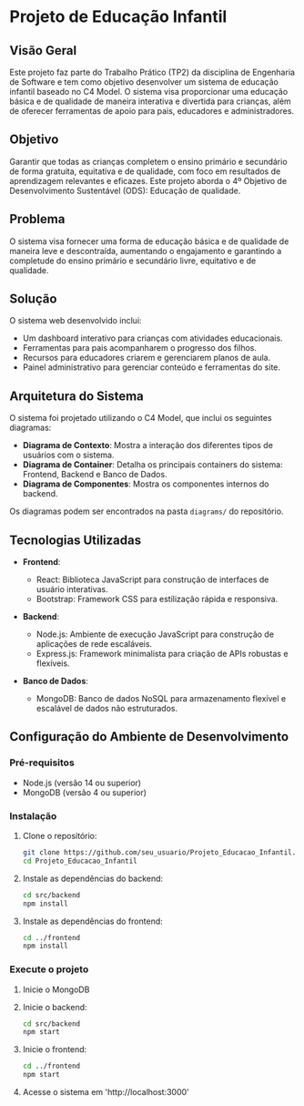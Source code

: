 # Projeto de Educação Infantil

## Visão Geral

Este projeto faz parte do Trabalho Prático (TP2) da disciplina de Engenharia de Software e tem como objetivo desenvolver um sistema de educação infantil baseado no C4 Model. O sistema visa proporcionar uma educação básica e de qualidade de maneira interativa e divertida para crianças, além de oferecer ferramentas de apoio para pais, educadores e administradores.

## Objetivo

Garantir que todas as crianças completem o ensino primário e secundário de forma gratuita, equitativa e de qualidade, com foco em resultados de aprendizagem relevantes e eficazes. Este projeto aborda o 4º Objetivo de Desenvolvimento Sustentável (ODS): Educação de qualidade.

## Problema

O sistema visa fornecer uma forma de educação básica e de qualidade de maneira leve e descontraída, aumentando o engajamento e garantindo a completude do ensino primário e secundário livre, equitativo e de qualidade.

## Solução

O sistema web desenvolvido inclui:
- Um dashboard interativo para crianças com atividades educacionais.
- Ferramentas para pais acompanharem o progresso dos filhos.
- Recursos para educadores criarem e gerenciarem planos de aula.
- Painel administrativo para gerenciar conteúdo e ferramentas do site.

## Arquitetura do Sistema

O sistema foi projetado utilizando o C4 Model, que inclui os seguintes diagramas:
- **Diagrama de Contexto**: Mostra a interação dos diferentes tipos de usuários com o sistema.
- **Diagrama de Container**: Detalha os principais containers do sistema: Frontend, Backend e Banco de Dados.
- **Diagrama de Componentes**: Mostra os componentes internos do backend.

Os diagramas podem ser encontrados na pasta `diagrams/` do repositório.

## Tecnologias Utilizadas

- **Frontend**:
  - React: Biblioteca JavaScript para construção de interfaces de usuário interativas.
  - Bootstrap: Framework CSS para estilização rápida e responsiva.

- **Backend**:
  - Node.js: Ambiente de execução JavaScript para construção de aplicações de rede escaláveis.
  - Express.js: Framework minimalista para criação de APIs robustas e flexíveis.

- **Banco de Dados**:
  - MongoDB: Banco de dados NoSQL para armazenamento flexível e escalável de dados não estruturados.


## Configuração do Ambiente de Desenvolvimento

### Pré-requisitos

- Node.js (versão 14 ou superior)
- MongoDB (versão 4 ou superior)

### Instalação

1. Clone o repositório:
   ```sh
   git clone https://github.com/seu_usuario/Projeto_Educacao_Infantil.git
   cd Projeto_Educacao_Infantil

2. Instale as dependências do backend: 
    ```sh
    cd src/backend
    npm install
3. Instale as dependências do frontend: 
    ```sh
    cd ../frontend
    npm install

### Execute o projeto 

1. Inicie o MongoDB

2. Inicie o backend: 
    ```sh
    cd src/backend
    npm start

3. Inicie o frontend: 
    ```sh
    cd ../frontend
    npm start

4. Acesse o sistema em 'http://localhost:3000'
